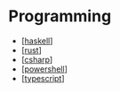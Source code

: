 # Programming

- [[haskell]]
- [[rust]]
- [[csharp]]
- [[powershell]]
- [[typescript]]

[//begin]: # "Autogenerated link references for markdown compatibility"
[haskell]: haskell "Haskell"
[rust]: rust "Rust"
[csharp]: csharp "C#"
[powershell]: powershell "PowerShell"
[typescript]: typescript "TypeScript"
[//end]: # "Autogenerated link references"